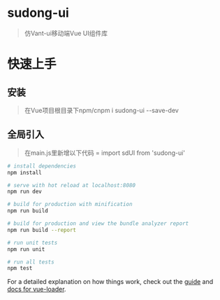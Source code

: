 # sudong-ui

> 仿Vant-ui移动端Vue UI组件库

# 快速上手

## 安装
> 在Vue项目根目录下npm/cnpm i sudong-ui --save-dev

## 全局引入
> 在main.js里新增以下代码 = 
> import sdUI from 'sudong-ui'

``` bash
# install dependencies
npm install

# serve with hot reload at localhost:8080
npm run dev

# build for production with minification
npm run build

# build for production and view the bundle analyzer report
npm run build --report

# run unit tests
npm run unit

# run all tests
npm test
```

For a detailed explanation on how things work, check out the [guide](http://vuejs-templates.github.io/webpack/) and [docs for vue-loader](http://vuejs.github.io/vue-loader).
